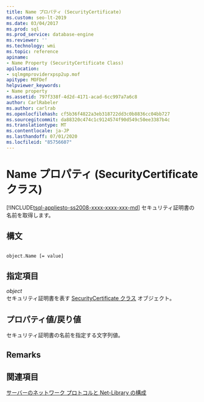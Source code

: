 ```yaml
---
title: Name プロパティ (SecurityCertificate)
ms.custom: seo-lt-2019
ms.date: 03/04/2017
ms.prod: sql
ms.prod_service: database-engine
ms.reviewer: ''
ms.technology: wmi
ms.topic: reference
apiname:
- Name Property (SecurityCertificate Class)
apilocation:
- sqlmgmproviderxpsp2up.mof
apitype: MOFDef
helpviewer_keywords:
- Name property
ms.assetid: 797f338f-4d2d-4171-acad-6cc997a7a6c8
author: CarlRabeler
ms.author: carlrab
ms.openlocfilehash: cf5b36f4822a3eb318722dd3c0b8836cc04bb727
ms.sourcegitcommit: da88320c474c1c9124574f90d549c50ee3387b4c
ms.translationtype: MT
ms.contentlocale: ja-JP
ms.lasthandoff: 07/01/2020
ms.locfileid: "85756607"
---
```

# <a name="name-property-securitycertificate-class"></a>Name プロパティ (SecurityCertificate クラス)
[!INCLUDE[tsql-appliesto-ss2008-xxxx-xxxx-xxx-md](../../../includes/applies-to-version/sqlserver.md)]
  セキュリティ証明書の名前を取得します。  
  
## <a name="syntax"></a>構文  
  
```  
  
object.Name [= value]  
```  
  
## <a name="parts"></a>指定項目  
 *object*  
 セキュリティ証明書を表す [SecurityCertificate クラス](../../../relational-databases/wmi-provider-configuration-classes/securitycertificate-class/securitycertificate-class.md) オブジェクト。  
  
## <a name="property-valuereturn-value"></a>プロパティ値/戻り値  
 セキュリティ証明書の名前を指定する文字列値。  
  
## <a name="remarks"></a>Remarks  
  
## <a name="see-also"></a>関連項目  
 [サーバーのネットワーク プロトコルと Net-Library の構成](https://msdn.microsoft.com/library/ms177485\(v=sql.100\).aspx)  
  
  
